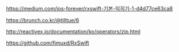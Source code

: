 https://medium.com/ios-forever/rxswift-기본-익히기-1-d4d77ce63ca8


https://brunch.co.kr/@tilltue/6

http://reactivex.io/documentation/ko/operators/zip.html

https://github.com/fimuxd/RxSwift
